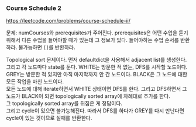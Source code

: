 ### Course Schedule 2

https://leetcode.com/problems/course-schedule-ii/

문제: numCourses와 prerequisites가 주어진다. prerequisites은 어떤 수업을 듣기 위해서 다른 수업을 들어야할 때가 있는데 그 정보가 있다. 들어야하는 수업 순서를 반환하라. 불가능하면 `[]`를 반환하라.

Topological sort 문제이다. 먼저 defaultdict을 사용해서 adjacent list를 생성한다.    
그리고 각 노드마다 state를 둔다. WHITE는 방문한 적 없는, DFS를 시작할 노드이다. GREY는 방문한 적 있지만 아직 마지막까지 안 간 노드이다. BLACK은 그 노드에 대한 모든 작업을 마친 노드이다.   
모든 노드에 대해 iterate하면서 WHITE 상태이면 DFS를 한다. 그리고 DFS하면서 그 노드가 BLACK이 되면 topologically sorted array에 차례대로 추가를 한다.   
그 topologically sorted array를 뒤집은 게 정답이다.   
그리고 cycle이 있으면 불가능해진다. 따라서 DFS를 하다가 GREY를 다시 만난다면 cycle이 있는 것이므로 실패를 반환한다.

